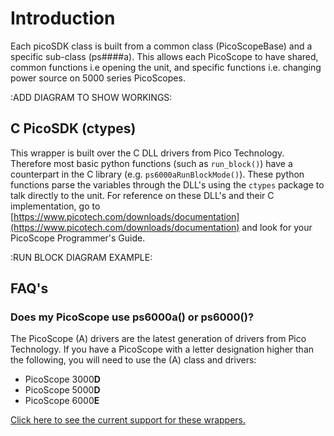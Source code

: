 # Introduction

Each picoSDK class is built from a common class (PicoScopeBase) and a specific sub-class (ps####a).
This allows each PicoScope to have shared, common functions i.e opening the unit, and specific functions i.e. changing power source on 5000 series PicoScopes.

:ADD DIAGRAM TO SHOW WORKINGS:

## C PicoSDK (ctypes)
This wrapper is built over the C DLL drivers from Pico Technology. 
Therefore most basic python functions (such as `run_block()`) have a counterpart in the C library (e.g. `ps6000aRunBlockMode()`). 
These python functions parse the variables through the DLL's using the `ctypes` package to talk directly to the unit. 
For reference on these DLL's and their C implementation, go to [https://www.picotech.com/downloads/documentation](https://www.picotech.com/downloads/documentation) and look for your PicoScope Programmer's Guide.

:RUN BLOCK DIAGRAM EXAMPLE:

## FAQ's
### Does my PicoScope use ps6000a() or ps6000()?
The PicoScope (A) drivers are the latest generation of drivers from Pico Technology. If you have a PicoScope with a letter designation higher than the following, you will need to use the (A) class and drivers:

 - PicoScope 3000**D**
 - PicoScope 5000**D**
 - PicoScope 6000**E**

[Click here to see the current support for these wrappers.](../dev/current.md/)
